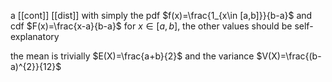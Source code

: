 a [[cont]] [[dist]] with simply the pdf $f(x)=\frac{1_{x\in [a,b]}}{b-a}$ and cdf $F(x)=\frac{x-a}{b-a}$ for $x \in [a,b]$, the other values should be self-explanatory

the mean is trivially $E(X)=\frac{a+b}{2}$ and the variance $V(X)=\frac{(b-a)^{2}}{12}$
